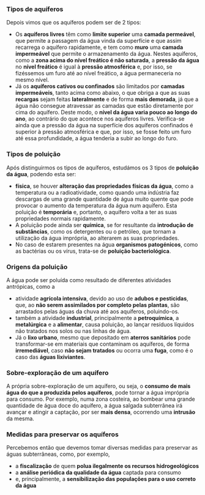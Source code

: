 ### Tipos de aquíferos
Depois vimos que os aquíferos podem ser de 2 tipos:
- Os **aquíferos livres** têm como **limite superior** uma **camada permeável**, que permite a passagem da água vinda da superfície e que assim recarrega o aquífero rapidamente, e tem como **muro** uma **camada impermeável** que permite o armazenamento da água.
  Nestes aquíferos, como a **zona acima do nível freático é não saturada**, a **pressão da água** no **nível freático** é igual à **pressão atmosférica** e, por isso, se fizéssemos um furo até ao nível freático, a água permaneceria no mesmo nível.
- Já os **aquíferos cativos ou confinados** são limitados por **camadas impermeáveis**, tanto acima como abaixo, o que obriga a que as suas **recargas** sejam feitas **lateralmente** e de forma **mais demorada**, já que a água não consegue atravessar as camadas que estão diretamente por cima do aquífero. Deste modo, o **nível da água varia pouco ao longo do ano**, ao contrário do que acontece nos aquíferos livres. Verifica-se ainda que a pressão da água na superfície dos aquíferos confinados é superior à pressão atmosférica e que, por isso, se fosse feito um furo até essa profundidade, a água tenderia a subir ao longo do furo.
### Tipos de poluição
Após distinguirmos os tipos de aquíferos, estudámos os 3 tipos de **poluição da água**, podendo esta ser:
- **física**, se houver **alteração das propriedades físicas da água**, como a temperatura ou a radioatividade, como quando uma indústria faz descargas de uma grande quantidade de água muito quente que pode provocar o aumento da temperatura da água num aquífero. Esta poluição é **temporária** e, portanto, o aquífero volta a ter as suas propriedades normais rapidamente.
- A poluição pode ainda ser **química**, se for resultante da **introdução de substâncias**, como os detergentes ou o petróleo, que tornam a utilização da água imprópria, ao alterarem as suas propriedades.
- No caso de estarem presentes na água **organismos patogénicos**, como as bactérias ou os vírus, trata-se de **poluição bacteriológica**.

### Origens da poluição
A água pode ser poluída como resultado de diferentes atividades antrópicas, como a
- atividade **agrícola intensiva**, devido ao uso de **adubos e pesticidas**, que, ao **não serem assimilados por completo pelas plantas**, são arrastados pelas águas da chuva até aos aquíferos, poluindo-os.
- também a atividade **industrial**, principalmente a **petroquímica**, a **metalúrgica** e a **alimentar**, causa poluição, ao lançar resíduos líquidos não tratados nos solos ou nas linhas de água.
- Já o **lixo urbano**, mesmo que depositado em **aterros sanitários** pode transformar-se em materiais que contaminam os aquíferos, de forma **irremediável**, caso **não sejam tratados** ou ocorra uma **fuga**, como é o caso das **águas lixiviantes**.

### Sobre-exploração de um aquífero
A própria sobre-exploração de um aquífero, ou seja, o **consumo de mais água do que a produzida pelos aquíferos**, pode tornar a água imprópria para consumo. Por exemplo, numa zona costeira, ao bombear uma grande quantidade de água doce do aquífero, a água salgada subterrânea irá avançar e atingir a captação, por ser **mais densa**, ocorrendo uma **intrusão** da mesma.

### Medidas para preservar os aquíferos 
Percebemos então que devemos tomar diversas medidas para preservar as águas subterrâneas, como, por exemplo,
- a **fiscalização** de quem **polua ilegalmente os recursos hidrogeológicos**
- a **análise periódica da qualidade da água** captada para consumo
- e, principalmente, a **sensibilização das populações para o uso correto da água**